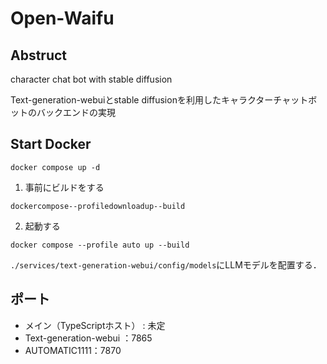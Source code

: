 # Open-Waifu

## Abstruct

character chat bot with stable diffusion

Text-generation-webuiとstable diffusionを利用したキャラクターチャットボットのバックエンドの実現


## Start Docker

`docker compose up -d`

1. 事前にビルドをする

`dockercompose--profiledownloadup--build`

2. 起動する

`docker compose --profile auto up --build`



`./services/text-generation-webui/config/models`にLLMモデルを配置する．

## ポート

- メイン（TypeScriptホスト） : 未定
- Text-generation-webui ：7865
- AUTOMATIC1111：7870
